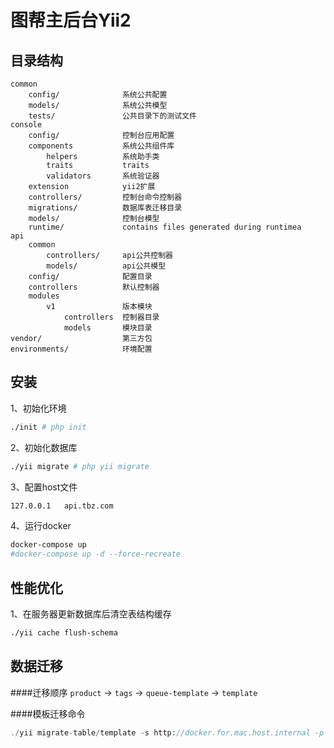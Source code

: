 # 图帮主后台Yii2

目录结构 
-------------------

```
common
    config/              系统公共配置
    models/              系统公共模型
    tests/               公共目录下的测试文件
console
    config/              控制台应用配置
    components           系统公共组件库
        helpers          系统助手类
        traits           traits
        validators       系统验证器
    extension            yii2扩展
    controllers/         控制台命令控制器 
    migrations/          数据库表迁移目录
    models/              控制台模型
    runtime/             contains files generated during runtimea
api
    common               
        controllers/     api公共控制器
        models/          api公共模型
    config/              配置目录
    controllers          默认控制器
    modules
        v1               版本模块
            controllers  控制器目录
            models       模块目录
vendor/                  第三方包
environments/            环境配置
```

安装
-------
1、初始化环境
```bash
./init # php init
```
2、初始化数据库
```bash
./yii migrate # php yii migrate
```
3、配置host文件
```bash
127.0.0.1   api.tbz.com
```
4、运行docker
```bash
docker-compose up
#docker-compose up -d --force-recreate
```

性能优化
-------
1、在服务器更新数据库后清空表结构缓存
```bash
./yii cache flush-schema
```

数据迁移
-------
####迁移顺序
`product` -> `tags` -> `queue-template` -> `template`

####模板迁移命令
```php
./yii migrate-table/template -s http://docker.for.mac.host.internal -p 50
```